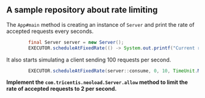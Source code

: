 ## A sample repository about rate limiting


The `App#main` method is creating an instance of `Server` and print the rate of accepted requests every seconds.

```java
		final Server server = new Server();
		EXECUTOR.scheduleAtFixedRate(() -> System.out.printf("Current rate is %.2f\n", server.getRate()), 1, 1, TimeUnit.SECONDS);
```


It also starts simulating a client sending 100 requests per second.

```java
		EXECUTOR.scheduleAtFixedRate(server::consume, 0, 10, TimeUnit.MILLISECONDS);
```

**Implement the `com.tricentis.neoload.Server.allow` method to limit the rate of accepted requests to 2 per second.**
